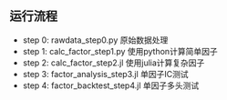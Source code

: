 ## 运行流程
+ step 0: rawdata_step0.py 原始数据处理
+ step 1: calc_factor_step1.py 使用python计算简单因子
+ step 2: calc_factor_step2.jl 使用julia计算复杂因子
+ step 3: factor_analysis_step3.jl 单因子IC测试
+ step 4: factor_backtest_step4.jl 单因子多头测试